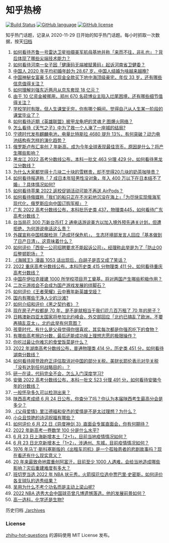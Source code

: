 # 知乎热榜
[![Build Status](https://github.com/ToWeLong/zhihu-hot-questions/workflows/CI/badge.svg)](https://github.com/ToWeLong/zhihu-hot-questions/actions)
[![GitHub language](https://img.shields.io/badge/language-golang-orange.svg)](https://golang.org/)
[![GitHub license](https://img.shields.io/github/license/ToWeLong/zhihu-hot-questions)](https://github.com/ToWeLong/zhihu-hot-questions/blob/main/LICENSE)

知乎热门话题，记录从 2020-11-29 日开始的知乎热门话题。每小时抓取一次数据，按天[归档](./archives)

<!-- BEGIN -->

1. [如何看待齐鲁一号雷达卫星拍摄美军航母基地并称「来而不往，非礼也」？背后体现了哪些尖端技术能力？](https://www.zhihu.com/question/539088025)
1. [如何看待河南一女子因「健康码无端被赋黄码」起诉河南省卫健委？](https://www.zhihu.com/question/538922011)
1. [中国人 2020 年平均初婚年龄为 28.67 岁，中国人结婚为啥越来越晚?](https://www.zhihu.com/question/539183882)
1. [中国神秘女富豪 5.6 亿现金全款买下地中海顶级豪宅，年仅 33 岁，还有哪些信息值得关注？](https://www.zhihu.com/question/539195242)
1. [如何理解刘强东近两月从京东套现 18 亿元？](https://www.zhihu.com/question/539134953)
1. [由于 10 亿资金被挪用，郑州 670 名硕博业主陷入烂尾困境，还有哪些细节值得关注？](https://www.zhihu.com/question/539019731)
1. [学校学时有限，但人生课堂无穷，你有哪个瞬间，觉得自己从人生某一阶段的课堂毕业了？](https://www.zhihu.com/question/537452063)
1. [如何看待近期《英雄联盟》披甲龙龟吧的灵魂 P 图爆火网络？](https://www.zhihu.com/question/539176662)
1. [怎么看待《天气之子》中为了救一个人淹了一座城的结局?](https://www.zhihu.com/question/360898738)
1. [宁德时代发布麒麟电池，电量比特斯拉 4680 提升 13%，有何突破？动力电池结构有怎样的演化趋势？](https://www.zhihu.com/question/539216595)
1. [俄罗斯卢布汇率创 7 年新高，成为今年全球表现最佳货币，原因是什么？将产生哪些影响？](https://www.zhihu.com/question/538960271)
1. [黑龙江 2022 高考分数线公布，本科一批文 463 分理 429 分，如何看待黑龙江分数线？](https://www.zhihu.com/question/537177513)
1. [为什么大家都觉得十几块二十块的雪糕贵，却不觉得20几块的奶茶咖啡贵？](https://www.zhihu.com/question/538667136)
1. [如何看待报道称「 7 成日本年轻男性没对象，年入 400 万以下在日本结不了婚」？具体情况如何?](https://www.zhihu.com/question/538975431)
1. [如何看待苹果 2022 返校促销活动可能不再送 AirPods？](https://www.zhihu.com/question/538898681)
1. [如何看待俄媒称「我们的船只正在不光彩地沉没在海上」「为尽快实现俄海军现代化，俄罗斯应向中国订购军舰」？](https://www.zhihu.com/question/539313804)
1. [广东 2022 高考分数线公布，本科批历史类 437，物理类445，如何看待广东高考分数线？](https://www.zhihu.com/question/539340918)
1. [台当局花 300 万新台币打 2 通电话游说美方以加入境外预先通关计划，但遭拒绝，为何游说电话这么贵？](https://www.zhihu.com/question/538922248)
1. [外媒宣称中国核酸检测「造成环保危机」， 生态环境部发言人回应「基本做到了日产日清」，这意味着什么？](https://www.zhihu.com/question/539131709)
1. [如何评价「西安一公司招聘要求不能起诉公司」，经理称此举是为了「防止00后整顿职场」？](https://www.zhihu.com/question/539138196)
1. [《海贼王》漫画 1053 话出现后，白胡子是否又成了笑话？](https://www.zhihu.com/question/538058282)
1. [2022 重庆高考分数线公布，本科历史类 415 分物理类 411 分，如何看待重庆高考分数线？](https://www.zhihu.com/question/539295998)
1. [中国在伊拉克援建 1000 所学校项目开工奠基，将对两国产生哪些积极作用？](https://www.zhihu.com/question/538979248)
1. [二次元游戏会不会成为国产游戏发展的绊脚石？](https://www.zhihu.com/question/539255108)
1. [如何评价《王者荣耀》云中赛年新英雄戈娅？](https://www.zhihu.com/question/539147864)
1. [国内有哪些干净人少的沙滩?](https://www.zhihu.com/question/24491651)
1. [如何介绍和评价《黑之契约者》？](https://www.zhihu.com/question/21942611)
1. [现在房子产权都是 70 年，是不是就相当于我们花几百万租了 70 年的房子？](https://www.zhihu.com/question/292725148)
1. [日韩澳新四亚太国家将参加北约峰会，外交部回应「北约已搞乱了欧洲，不要再搞乱亚太」，北约此举有何意图？](https://www.zhihu.com/question/539159596)
1. [孩童时代，有什么是父母觉得你很喜欢，其实每次都是你强忍吃下的食物？](https://www.zhihu.com/question/538201981)
1. [有哪些高考擦边分数，最后还能成功报上理想志愿的极限操作？](https://www.zhihu.com/question/539089314)
1. [你吃过最让你难忘的食堂饭菜是什么？](https://www.zhihu.com/question/530762948)
1. [2022 年湖南高考分数线公布，普通物理类 414 分，历史类 451 分，如何看待湖南分数线？](https://www.zhihu.com/question/539318318)
1. [如何看待拜登政府正评估取消对中国的部分关税，美财长耶伦表示对华关税「没有达到任何战略目的​」？](https://www.zhihu.com/question/538795098)
1. [研一在读，代码完全不会，怎么入门深度学习?](https://www.zhihu.com/question/527235661)
1. [安徽 2022 高考分数线公布，本科一批文 523 分理 491 分，如何看待安徽今年的分数线？](https://www.zhihu.com/question/539289106)
1. [一般怀孕多久可以检测出来？](https://www.zhihu.com/question/452836592)
1. [陕西高考成绩 6 月 24 日公布，你查分了吗？你认为本届陕西考生最高分会是多少？](https://www.zhihu.com/question/539135442)
1. [《父母爱情》里江德福和安杰的爱情是不是太过理想？为什么？](https://www.zhihu.com/question/445117405)
1. [小众且惊艳的诗词祝福有哪些？](https://www.zhihu.com/question/386004613)
1. [如何评价 6 月 22 日《异度神剑 3》直面会专属直面会，你有何期待？](https://www.zhihu.com/question/538704775)
1. [2022 年新高考一卷数学 100 分是什么水平?](https://www.zhihu.com/question/536920643)
1. [6 月 23 日上海新增本土「2+1」，目前当地疫情情况如何？](https://www.zhihu.com/question/539269613)
1. [6 月 23 日北京新增本土「1+2」，涉通州、东城，目前疫情情况如何？](https://www.zhihu.com/question/539269927)
1. [1976 年马丁·斯科塞斯版的《出租车司机》是一个孤独患者的悲剧故事吗？现在看还有什么现实意义？](https://www.zhihu.com/question/535499443)
1. [20 年来最致命地震重创阿富汗，目前至少 1000 人遇难，会给当地造成哪些影响？灾后重建难度有多大？](https://www.zhihu.com/question/539060783)
1. [班切罗当选 2022 年 NBA 状元秀，火箭探花位选中贾巴里·史密斯，如何评价各支球队的选秀结果？](https://www.zhihu.com/question/539279204)
1. [吴用为什么不考个功名而是主动上梁山呢?](https://www.zhihu.com/question/538205694)
1. [2022 NBA 选秀大会中国球员曾凡博遗憾落选，他的发展前景如何？](https://www.zhihu.com/question/522231990)
1. [高一选科，化学还是生物?](https://www.zhihu.com/question/535662000)

<!-- END -->

历史归档 [./archives](./archives)


### License
[zhihu-hot-questions](https://github.com/towelong/zhihu-hot-questions) 的源码使用 MIT License 发布。